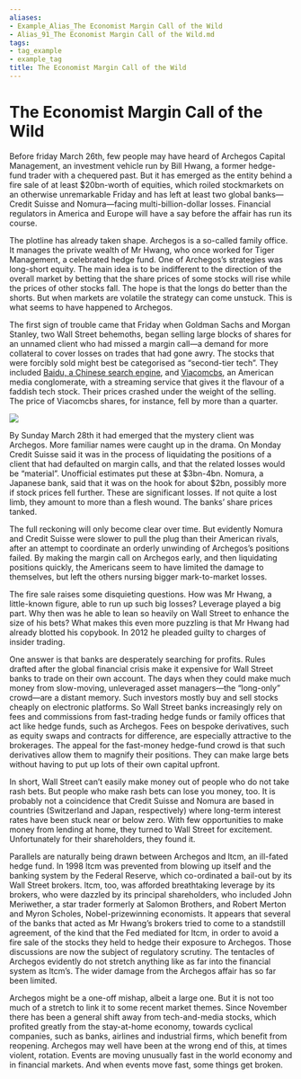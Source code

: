 ```yaml
---
aliases:
- Example_Alias_The Economist Margin Call of the Wild
- Alias_91_The Economist Margin Call of the Wild.md
tags:
- tag_example
- example_tag
title: The Economist Margin Call of the Wild
---
```





# The Economist Margin Call of the Wild

Before friday March 26th,  few people may have heard of Archegos Capital Management,  an investment vehicle run by Bill Hwang,  a former hedge-fund trader with a chequered past. But it has emerged as the entity behind a fire sale of at least $20bn-worth of equities,  which roiled stockmarkets on an otherwise unremarkable Friday and has left at least two global banks—Credit Suisse and Nomura—facing multi-billion-dollar losses. Financial regulators in America and Europe will have a say before the affair has run its course.

The plotline has already taken shape. Archegos is a so-called family office. It manages the private wealth of Mr Hwang,  who once worked for Tiger Management,  a celebrated hedge fund. One of Archegos’s strategies was long-short equity. The main idea is to be indifferent to the direction of the overall market by betting that the share prices of some stocks will rise while the prices of other stocks fall. The hope is that the longs do better than the shorts. But when markets are volatile the strategy can come unstuck. This is what seems to have happened to Archegos. 

The first sign of trouble came that Friday when Goldman Sachs and Morgan Stanley,  two Wall Street behemoths,  began selling large blocks of shares for an unnamed client who had missed a margin call—a demand for more collateral to cover losses on trades that had gone awry. The stocks that were forcibly sold might best be categorised as “second-tier tech”. They included [Baidu,     a Chinese search engine](https://archive.is/o/ij3xX/https://www.economist.com/business/2021/03/20/baidu-turns-to-personal-transport-for-growth),  and [Viacomcbs](https://archive.is/o/ij3xX/https://www.economist.com/business/2019/08/15/viacom-and-cbs-agree-to-reunite),  an American media conglomerate,  with a streaming service that gives it the flavour of a faddish tech stock. Their prices crashed under the weight of the selling. The price of Viacomcbs shares,  for instance,  fell by more than a quarter.

![](https://archive.is/ij3xX/154b872b4bb665f5a9a784219732ff1bcf34498c.webp)

By Sunday March 28th it had emerged that the mystery client was Archegos. More familiar names were caught up in the drama. On Monday Credit Suisse said it was in the process of liquidating the positions of a client that had defaulted on margin calls,  and that the related losses would be “material”. Unofficial estimates put these at $3bn-4bn. Nomura,     a Japanese bank,     said that it was on the hook for about $2bn,  possibly more if stock prices fell further. These are significant losses. If not quite a lost limb,  they amount to more than a flesh wound. The banks’ share prices tanked. 

The full reckoning will only become clear over time. But evidently Nomura and Credit Suisse were slower to pull the plug than their American rivals,  after an attempt to coordinate an orderly unwinding of Archegos’s positions failed. By making the margin call on Archegos early,  and then liquidating positions quickly,  the Americans seem to have limited the damage to themselves,  but left the others nursing bigger mark-to-market losses. 

The fire sale raises some disquieting questions. How was Mr Hwang,  a little-known figure,  able to run up such big losses? Leverage played a big part. Why then was he able to lean so heavily on Wall Street to enhance the size of his bets? What makes this even more puzzling is that Mr Hwang had already blotted his copybook. In 2012 he pleaded guilty to charges of insider trading.

One answer is that banks are desperately searching for profits. Rules drafted after the global financial crisis make it expensive for Wall Street banks to trade on their own account. The days when they could make much money from slow-moving,  unleveraged asset managers—the “long-only” crowd—are a distant memory. Such investors mostly buy and sell stocks cheaply on electronic platforms. So Wall Street banks increasingly rely on fees and commissions from fast-trading hedge funds or family offices that act like hedge funds,  such as Archegos. Fees on bespoke derivatives,  such as equity swaps and contracts for difference,  are especially attractive to the brokerages. The appeal for the fast-money hedge-fund crowd is that such derivatives allow them to magnify their positions. They can make large bets without having to put up lots of their own capital upfront. 

In short,  Wall Street can’t easily make money out of people who do not take rash bets. But people who make rash bets can lose you money,  too. It is probably not a coincidence that Credit Suisse and Nomura are based in countries (Switzerland and Japan,  respectively) where long-term interest rates have been stuck near or below zero. With few opportunities to make money from lending at home,  they turned to Wall Street for excitement. Unfortunately for their shareholders,  they found it. 

Parallels are naturally being drawn between Archegos and ltcm,  an ill-fated hedge fund. In 1998 ltcm was prevented from blowing up itself and the banking system by the Federal Reserve,  which co-ordinated a bail-out by its Wall Street brokers. ltcm,  too,  was afforded breathtaking leverage by its brokers,  who were dazzled by its principal shareholders,  who included John Meriwether,  a star trader formerly at Salomon Brothers,  and Robert Merton and Myron Scholes,  Nobel-prizewinning economists. It appears that several of the banks that acted as Mr Hwang’s brokers tried to come to a standstill agreement,  of the kind that the Fed mediated for ltcm,  in order to avoid a fire sale of the stocks they held to hedge their exposure to Archegos. Those discussions are now the subject of regulatory scrutiny. The tentacles of Archegos evidently do not stretch anything like as far into the financial system as ltcm’s. The wider damage from the Archegos affair has so far been limited.

Archegos might be a one-off mishap,  albeit a large one. But it is not too much of a stretch to link it to some recent market themes. Since November there has been a general shift away from tech-and-media stocks,  which profited greatly from the stay-at-home economy,  towards cyclical companies,  such as banks,  airlines and industrial firms,  which benefit from reopening. Archegos may well have been at the wrong end of this,  at times violent,  rotation. Events are moving unusually fast in the world economy and in financial markets. And when events move fast,  some things get broken. 